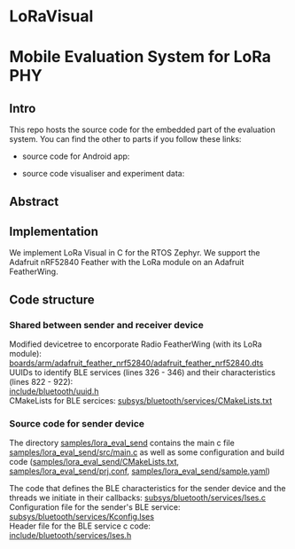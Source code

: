 # LoRaVisual

# Mobile Evaluation System for LoRa PHY

## Intro

This repo hosts the source code for the embedded part of the evaluation system.
You can find the other to parts if you follow these links:
- source code for Android app:

- source code visualiser and experiment data:
## Abstract

## Implementation

We implement LoRa Visual in C for the RTOS Zephyr.
We support the Adafruit nRF52840 Feather with the LoRa module on an Adafruit FeatherWing.

## Code structure

### Shared between sender and receiver device
Modified devicetree to encorporate Radio FeatherWing (with its LoRa module):  
[boards/arm/adafruit_feather_nrf52840/adafruit_feather_nrf52840.dts](./boards/arm/adafruit_feather_nrf52840/adafruit_feather_nrf52840.dts)  
UUIDs to identify BLE services (lines 326 - 346) and their characteristics (lines 822 - 922):  
[include/bluetooth/uuid.h](./include/bluetooth/uuid.h)  
CMakeLists for BLE sercices:
[subsys/bluetooth/services/CMakeLists.txt](./subsys/bluetooth/services/CMakeLists.txt)

### Source code for sender device
The directory [samples/lora_eval_send](./samples/lora_eval_send) contains the main c file [samples/lora_eval_send/src/main.c](./samples/lora_eval_send/src/main.c) as well as some configuration and build code ([samples/lora_eval_send/CMakeLists.txt](./samples/lora_eval_send/CMakeLists.txt), [samples/lora_eval_send/prj.conf](./samples/lora_eval_send/prj.conf), [samples/lora_eval_send/sample.yaml](./samples/lora_eval_send/sample.yaml))  

The code that defines the BLE characteristics for the sender device and the threads we initiate in their callbacks:
[subsys/bluetooth/services/lses.c](./subsys/bluetooth/services/lses.c)  
Configuration file for the sender's BLE service:
[subsys/bluetooth/services/Kconfig.lses](./subsys/bluetooth/services/Kconfig.lses)  
Header file for the BLE service c code:  
[include/bluetooth/services/lses.h](./include/bluetooth/services/lses.h)  
